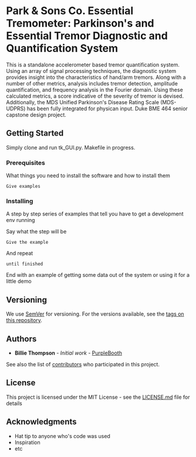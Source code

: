 # Park & Sons Co. Essential Tremometer: Parkinson's and Essential Tremor Diagnostic and Quantification System

This is a standalone accelerometer based tremor quantification system. Using an array of signal processing techniques, the diagnostic system provides insight into the characteristics of hand/arm tremors. Along with a number of other metrics, analysis includes tremor detection, amplitude quantification, and frequency analysis in the Fourier domain. Using these calculated metrics, a score indicative of the severity of tremor is devised. Additionally, the MDS Unified Parkinson's Disease Rating Scale (MDS-UDPRS) has been fully integrated for physican input. Duke BME 464 senior capstone design project.  

## Getting Started

Simply clone and run tk_GUI.py. Makefile in progress.

### Prerequisites

What things you need to install the software and how to install them

```
Give examples
```

### Installing

A step by step series of examples that tell you have to get a development env running

Say what the step will be

```
Give the example
```

And repeat

```
until finished
```

End with an example of getting some data out of the system or using it for a little demo

## Versioning

We use [SemVer](http://semver.org/) for versioning. For the versions available, see the [tags on this repository](https://github.com/your/project/tags). 

## Authors

* **Billie Thompson** - *Initial work* - [PurpleBooth](https://github.com/PurpleBooth)

See also the list of [contributors](https://github.com/your/project/contributors) who participated in this project.

## License

This project is licensed under the MIT License - see the [LICENSE.md](LICENSE.md) file for details

## Acknowledgments

* Hat tip to anyone who's code was used
* Inspiration
* etc

